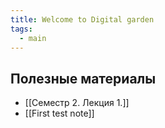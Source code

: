 ```yaml
---
title: Welcome to Digital garden
tags:
  - main
---
```

## Полезные материалы
* [[Семестр 2. Лекция 1.]]
* [[First test note]]